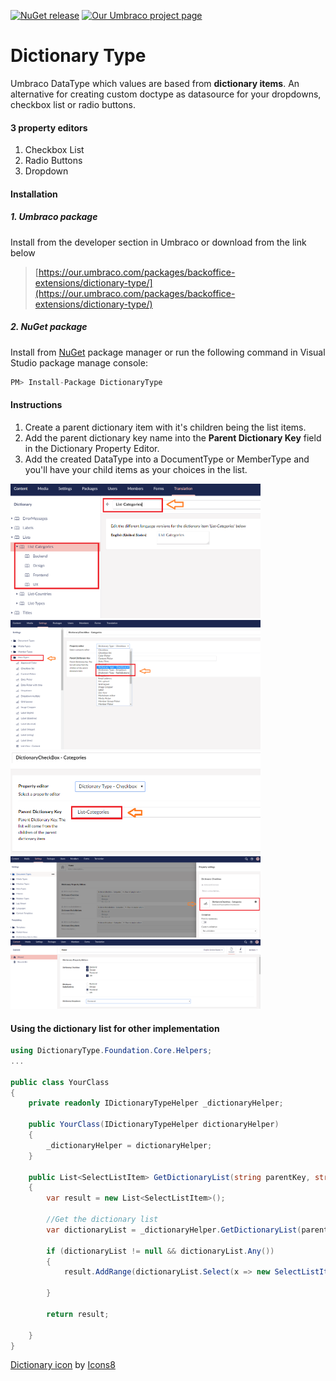 [![NuGet release](https://img.shields.io/nuget/v/DictionaryType.svg)](https://www.nuget.org/packages/DictionaryType) [![Our Umbraco project page](https://img.shields.io/badge/our-umbraco-orange.svg)](https://our.umbraco.org/projects/backoffice-extensions/dictionary-type)

# Dictionary Type #

Umbraco DataType which values are based from **dictionary items**. An alternative for creating custom doctype as datasource for your dropdowns, checkbox list or radio buttons.

#### 3 property editors 

1. Checkbox List
2. Radio Buttons
3. Dropdown

#### Installation

##### 1. Umbraco package

Install from the developer section in Umbraco or download from the link below

> [https://our.umbraco.com/packages/backoffice-extensions/dictionary-type/](https://our.umbraco.com/packages/backoffice-extensions/dictionary-type/)

##### 2. NuGet package

Install from [NuGet](https://www.nuget.org/packages/DictionaryType/) package manager or run the following command in Visual Studio package manage console:

```c
PM> Install-Package DictionaryType
```

#### Instructions

1. Create a parent dictionary item with it's children being the list items.
2. Add the parent dictionary key name into the **Parent Dictionary Key** field in the Dictionary Property Editor.
3. Add the created DataType into a DocumentType or MemberType and you'll have your child items as your choices in the list.

<img src="docs/img/1Dictionary.png" width="400"  />
<img src="docs/img/2DataType.png" width="400"  />
<img src="docs/img/3DataType.png" width="400"  />
<img src="docs/img/4DocumentType.png" width="400"  />
<img src="docs/img/5Content.png" width="400"  />

#### Using the dictionary list for other implementation

```c#
using DictionaryType.Foundation.Core.Helpers;
...
    
public class YourClass
{
    private readonly IDictionaryTypeHelper _dictionaryHelper;

    public YourClass(IDictionaryTypeHelper dictionaryHelper)
    {
        _dictionaryHelper = dictionaryHelper;
    }

    public List<SelectListItem> GetDictionaryList(string parentKey, string language = null)
    {
        var result = new List<SelectListItem>();

        //Get the dictionary list
        var dictionaryList = _dictionaryHelper.GetDictionaryList(parentKey, language);

        if (dictionaryList != null && dictionaryList.Any())
        {
            result.AddRange(dictionaryList.Select(x => new SelectListItem() { Value = x.Key, Text = x.Value }));

        }

        return result;

    }
}
```

<a target="_blank" href="https://icons8.com/icons/set/dictionary">Dictionary icon</a> by <a target="_blank" href="https://icons8.com">Icons8</a>